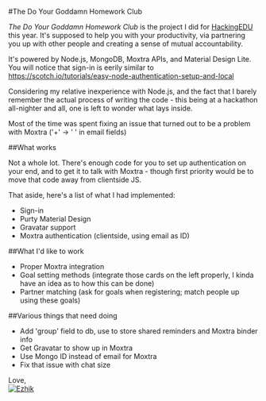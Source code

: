 #The Do Your Goddamn Homework Club

*The Do Your Goddamn Homework Club* is the project I did for [HackingEDU](http://hackingedu.co) this year. It's supposed to help you with your productivity, via partnering you up with other people and creating a sense of mutual accountability. 

It's powered by Node.js, MongoDB, Moxtra APIs, and Material Design Lite. You will notice that sign-in is eerily similar to https://scotch.io/tutorials/easy-node-authentication-setup-and-local

Considering my relative inexperience with Node.js, and the fact that I barely remember the actual process of writing the code - this being at a hackathon all-nighter and all, one is left to wonder what lays inside.

Most of the time was spent fixing an issue that turned out to be a problem with Moxtra ('+' -> ' ' in email fields)

##What works

Not a whole lot. There's enough code for you to set up authentication on your end, and to get it to talk with Moxtra - though first priority would be to move that code away from clientside JS.

That aside, here's a list of what I had implemented:

* Sign-in
* Purty Material Design
* Gravatar support
* Moxtra authentication (clientside, using email as ID)

##What I'd like to work

* Proper Moxtra integration
* Goal setting methods (integrate those cards on the left properly, I kinda have an idea as to how this can be done)
* Partner matching (ask for goals when registering; match people up using these goals)

##Various things that need doing

* Add 'group' field to db, use to store shared reminders and Moxtra binder info
* Get Gravatar to show up in Moxtra
* Use Mongo ID instead of email for Moxtra
* Fix that issue with chat size

Love,  
[![Ezhik](http://i.imgur.com/mZIlGu7.png "Ezhik")](http://ezhik.me)

